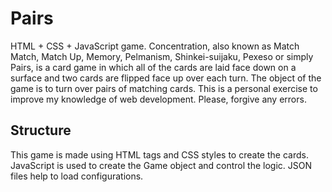 # Pairs
HTML + CSS + JavaScript game. Concentration, also known as Match Match, Match Up, Memory, Pelmanism, Shinkei-suijaku, Pexeso or simply Pairs, is a card game in which all of the cards are laid face down on a surface and two cards are flipped face up over each turn. The object of the game is to turn over pairs of matching cards. This is a personal exercise to improve my knowledge of web development. Please, forgive any errors.

## Structure
This game is made using HTML tags and CSS styles to create the cards. JavaScript is used to create the Game object and control the logic. JSON files help to load configurations.
